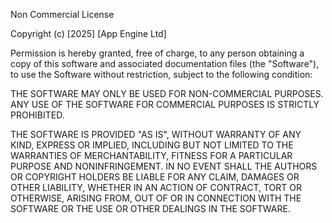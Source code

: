 Non Commercial License

Copyright (c) [2025] [App Engine Ltd]

Permission is hereby granted, free of charge, to any person obtaining a copy of this software and associated documentation files (the "Software"),
to use the Software without restriction, subject to the following condition:

THE SOFTWARE MAY ONLY BE USED FOR NON-COMMERCIAL PURPOSES. ANY USE OF THE SOFTWARE FOR COMMERCIAL PURPOSES IS STRICTLY PROHIBITED.

THE SOFTWARE IS PROVIDED "AS IS", WITHOUT WARRANTY OF ANY KIND, EXPRESS OR IMPLIED, INCLUDING BUT NOT LIMITED TO THE WARRANTIES OF MERCHANTABILITY,
FITNESS FOR A PARTICULAR PURPOSE AND NONINFRINGEMENT. IN NO EVENT SHALL THE AUTHORS OR COPYRIGHT HOLDERS BE LIABLE FOR ANY CLAIM, DAMAGES OR OTHER LIABILITY,
WHETHER IN AN ACTION OF CONTRACT, TORT OR OTHERWISE, ARISING FROM, OUT OF OR IN CONNECTION WITH THE SOFTWARE OR THE USE OR OTHER DEALINGS IN THE SOFTWARE.
